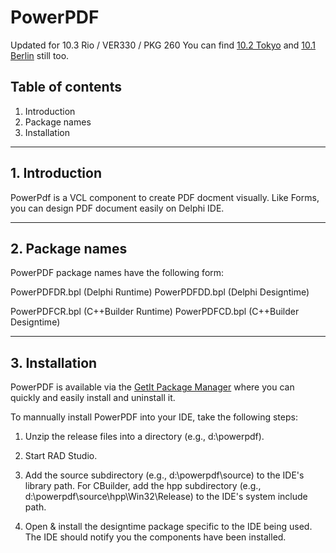 # PowerPDF

Updated for 10.3 Rio / VER330 / PKG 260
You can find [10.2 Tokyo](https://github.com/TurboPack-Tokyo/PowerPDF) and [10.1 Berlin](https://github.com/TurboPack/PowerPDF/releases/tag/101Berlin) still too.

## Table of contents

1.  Introduction
2.  Package names
3.  Installation

-------

## 1. Introduction


PowerPdf is a VCL component to create PDF docment visually. 
Like Forms, you can design PDF document easily on Delphi IDE.

-------

## 2. Package names


PowerPDF package names have the following form:

PowerPDFDR.bpl (Delphi Runtime)
PowerPDFDD.bpl (Delphi Designtime)

PowerPDFCR.bpl (C++Builder Runtime)
PowerPDFCD.bpl (C++Builder Designtime)

-------

## 3. Installation

PowerPDF is available via the [GetIt Package Manager](http://docwiki.embarcadero.com/RADStudio/en/Installing_a_Package_Using_GetIt_Package_Manager) where you can quickly and easily install and uninstall it.

To mannually install PowerPDF into your IDE, take the following
steps:

1. Unzip the release files into a directory (e.g., d:\powerpdf).

2. Start RAD Studio.

3. Add the source subdirectory (e.g., d:\powerpdf\source) to the IDE's library path. For CBuilder, add the hpp subdirectory (e.g., d:\powerpdf\source\hpp\Win32\Release) to the IDE's system include path.

4. Open & install the designtime package specific to the IDE being used. The IDE should notify you the components have been installed.
